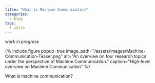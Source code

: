 ```yaml
---
title: "What is Machine Communication"
categories:
  - blog
tags:
  - intro
---
```



*work in progress*


{% include figure popup=true image_path="/assets/images/Machine-Communication-Teaser.png" alt="An overview on four research topics under the perspective of Machine Communication." caption="High-level overview on Machine Communication" %}


What is machine communication?


